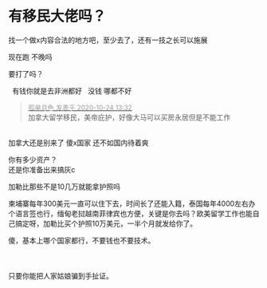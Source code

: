 # 有移民大佬吗？


找一个做x内容合法的地方吧，至少去了，还有一技之长可以施展<img id="aimg_t9I8y" onclick="zoom(this, this.src, 0, 0, 0)" class="zoom" src="https://cdn.jsdelivr.net/gh/hishis/forum-master/public/images/patch.gif" onmouseover="img_onmouseoverfunc(this)" onload="thumbImg(this)" border="0" alt="" />

现在跑 不晚吗 

要打了吗？

&nbsp;&nbsp;有钱你就是去非洲都好&nbsp; &nbsp;没钱 哪都不好

<div class="quote"><blockquote><font size="2"><a href="https://www.hostloc.com/forum.php?mod=redirect&amp;goto=findpost&amp;pid=9345495&amp;ptid=757935" target="_blank"><font color="#999999">孤单月色 发表于 2020-10-24 13:32</font></a></font><br />
加拿大留学移民，美帝庇护，好像大马可以买房永居但是不能工作</blockquote></div><br />
加拿大还是别来了 傻x国家 还不如国内待着爽

你有多少资产？<br />
还是你准备出来搞灰c

加勒比那些不是10几万就能拿护照吗

柬埔寨每年300美元一直可以住下去，时间长了还能入籍，泰国每年4000左右办个语言签也行，缅甸老挝越南菲律宾也方便，关键是你去吗？欧美留学工作也能自己搞定呀，加勒比买个护照10万美元，一半个月就发给你了。

傻，基本上哪个国家都行，不要钱也不要技术。<br />
<br />
<br />
<br />
只要你能把人家姑娘骗到手扯证。
